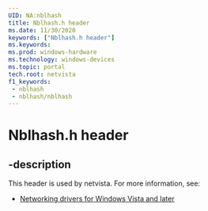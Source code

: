 ```yaml
---
UID: NA:nblhash
title: Nblhash.h header
ms.date: 11/30/2020
keywords: ["Nblhash.h header"]
ms.keywords: 
ms.prod: windows-hardware
ms.technology: windows-devices
ms.topic: portal
tech.root: netvista
f1_keywords:
 - nblhash
 - nblhash/nblhash
---
```


# Nblhash.h header


## -description

This header is used by netvista. For more information, see:

- [Networking drivers for Windows Vista and later](../_netvista/index.md)


